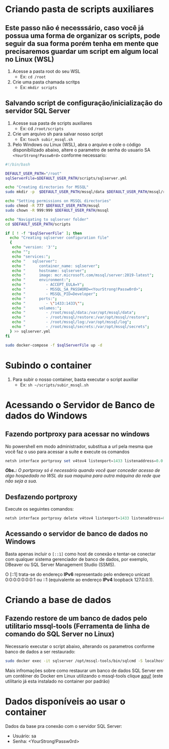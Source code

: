 # Criando pasta de scripts auxiliares

## Este passo não é necesssário, caso você já possua uma forma de organizar os scripts, pode seguir da sua forma porém tenha em mente que precisaremos guardar um script em algum local no Linux (WSL)

1. Acesse a pasta root do seu WSL
    - Ex: `cd /root`
2. Crie uma pasta chamada scritps
    - Ex: `mkdir scripts`

## Salvando script de configuração/inicialização do servidor SQL Server

1. Acesse sua pasta de scripts auxiliares
    - Ex: cd `/root/scripts`
2. Crie um arquivo sh para salvar nosso script
    - Ex: `touch subir_mssql.sh`
3. Pelo Windows ou Linux (WSL), abra o arquivo e cole o código disponibilizado abaixo, altere o parametro de senha do usuario SA `<YourStrong!Passw0rd>` conforme necessario:

```bash
#!/bin/bash

DEFAULT_USER_PATH="/root"
sqlServerFile=$DEFAULT_USER_PATH/scripts/sqlserver.yml

echo "Creating directories for MSSQL"
sudo mkdir -p  $DEFAULT_USER_PATH/mssql/data $DEFAULT_USER_PATH/mssql/restore $DEFAULT_USER_PATH/mssql/log $DEFAULT_USER_PATH/mssql/secrets

echo "Setting permissions on MSSQL directories"
sudo chmod -R 777 $DEFAULT_USER_PATH/mssql 
sudo chown -R 999:999 $DEFAULT_USER_PATH/mssql

echo "Navigating to sqlserver folder"
cd $DEFAULT_USER_PATH/scripts

if [ ! -f "$sqlServerFile" ]; then
  echo "Creating sqlserver configuration file"
  {
   echo "version: '3'";
   echo "";
   echo "services:";
   echo "   sqlserver":
   echo "      container_name: sqlserver";
   echo "      hostname: sqlserver";
   echo "      image: mcr.microsoft.com/mssql/server:2019-latest";
   echo "      environment:";
   echo "         - ACCEPT_EULA=Y";
   echo "         - MSSQL_SA_PASSWORD=<YourStrong!Passw0rd>";
   echo "         - MSSQL_PID=Developer";
   echo "      ports:";
   echo "         - \"1433:1433\"";
   echo "      volumes:";
   echo "         - /root/mssql/data:/var/opt/mssql/data";
   echo "         - /root/mssql/restore:/var/opt/mssql/restore";
   echo "         - /root/mssql/log:/var/opt/mssql/log";
   echo "         - /root/mssql/secrets:/var/opt/mssql/secrets";
  } >> sqlserver.yml
fi

sudo docker-compose -f $sqlServerFile up -d
```

# Subindo o container
1. Para subir o nosso container, basta executar o script auxiliar
    - Ex: `sh ~/scripts/subir_mssql.sh`

# Acessando o Servidor de Banco de dados do Windows 

## Fazendo portproxy para acessar no windows

No powershell em modo administrador, substitua a url pela mesma que você faz o uso para acessar a suite e execute os comandos

```powershell
netsh interface portproxy set v4tov4 listenport=1433 listenaddress=0.0.0.0 connectport=1433 connectaddress=<seu_dominio>
```

***Obs.:** O portproxy só é necessário quando você quer conceder acesso de algo hospedado no WSL da sua maquina para outra máquina da rede que não seja a sua.*

##  Desfazendo portproxy

Execute os seguintes comandos:

```powershell
netsh interface portproxy delete v4tov4 listenport=1433 listenaddress=0.0.0.0
```
## Acessando o servidor de banco de dados no Windows

Basta apenas incluir o `[::1]` como host de conexão e tentar-se conectar com qualquer sistema gerenciador de banco de dados, por exemplo, DBeaver ou SQL Server Management Studio (SSMS).

O [::1] trata-se do endereço **IPv6** representado pelo endereço unicast 0:0:0:0:0:0:0:1 ou ::1 (equivalente ao endereço **IPv4** loopback 127.0.0.1).

# Criando a base de dados

## Fazendo restore de um banco de dados pelo utilitario mssql-tools (Ferramenta de linha de comando do SQL Server no Linux)

Necessario executar o script abaixo, alterando os parametros conforme banco de dados a ser restaurado:

```bash
sudo docker exec -it sqlserver /opt/mssql-tools/bin/sqlcmd -S localhost -U SA -P '<YourStrong!Passw0rd>' -Q "RESTORE DATABASE [2-1-7] FROM DISK = N'/var/opt/mssql/restore/eqteste_2_01_07.bak' WITH MOVE 'eqteste_2_01_07' TO '/var/opt/mssql/data/eqteste_2_01_07.mdf', MOVE 'eqteste_2_01_07_Log' TO '/var/opt/mssql/data/eqteste_2_01_07.ldf'"
```

Mais infromações sobre como restaurar um banco de dados SQL Server em um contêiner do Docker em Linux utilizando o mssql-tools clique [aqui!](https://learn.microsoft.com/pt-br/sql/linux/sql-server-linux-setup-tools?view=sql-server-ver16) (este utilitario já esta instalado no container por padrão)

# Dados disponíveis ao usar o container

Dados da base pra conexão com o servidor SQL Server:

- Usuário: sa
- Senha: <YourStrong!Passw0rd>